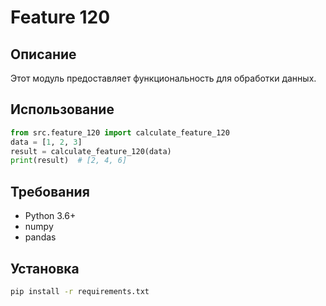# Feature 120
## Описание
Этот модуль предоставляет функциональность для обработки данных.
## Использование
```python
from src.feature_120 import calculate_feature_120
data = [1, 2, 3]
result = calculate_feature_120(data)
print(result)  # [2, 4, 6]
```
## Требования
- Python 3.6+
- numpy
- pandas
## Установка
```bash
pip install -r requirements.txt
```